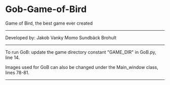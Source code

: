 # Gob-Game-of-Bird
 Game of Bird, the best game ever created

_________________________________________________________________________________
Developed by:
Jakob Vanky
Momo Sundbäck Brohult
_________________________________________________________________________________
To run GoB:
update the game directory constant "GAME_DIR" in GoB.py, line 14.

Images used for GoB can also be changed under the Main_window class, lines 78-81.
_________________________________________________________________________________